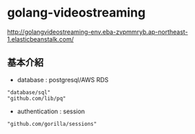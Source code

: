 # golang-videostreaming


http://golangvideostreaming-env.eba-zvpmmryb.ap-northeast-1.elasticbeanstalk.com/


## 基本介紹


* database : postgresql/AWS RDS
```
"database/sql"
"github.com/lib/pq"
```
* authentication : session

`"github.com/gorilla/sessions"`
